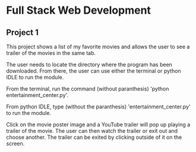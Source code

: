 # Full Stack Web Development

## Project 1

This project shows a list of my favorite movies and allows the user to see a trailer of the movies in the same tab. 

The user needs to locate the directory where the program has been downloaded. From there, the user can use either the terminal or python IDLE to run the module.

From the terminal, run the command (without paranthesis) 'python entertainment_center.py'.

From python IDLE, type (without the paranthesis) 'entertainment_center.py' to run the module.

Click on the movie poster image and a YouTube trailer will pop up playing a trailer of the movie. The user can then watch the trailer or exit out and choose another. The trailer can be exited by clicking outside of it on the screen.
